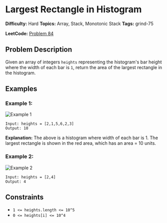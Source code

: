 # Largest Rectangle in Histogram

**Difficulty:** Hard
**Topics:** Array, Stack, Monotonic Stack
**Tags:** grind-75

**LeetCode:** [Problem 84](https://leetcode.com/problems/largest-rectangle-in-histogram/description/)

## Problem Description

Given an array of integers `heights` representing the histogram's bar height where the width of each bar is `1`, return the area of the largest rectangle in the histogram.

## Examples

### Example 1:

![Example 1](https://assets.leetcode.com/uploads/2021/01/04/histogram.jpg)

```
Input: heights = [2,1,5,6,2,3]
Output: 10
```

**Explanation:** The above is a histogram where width of each bar is 1. The largest rectangle is shown in the red area, which has an area = 10 units.

### Example 2:

![Example 2](https://assets.leetcode.com/uploads/2021/01/04/histogram-1.jpg)

```
Input: heights = [2,4]
Output: 4
```

## Constraints

- `1 <= heights.length <= 10^5`
- `0 <= heights[i] <= 10^4`
